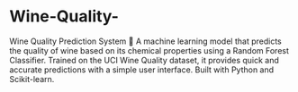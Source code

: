 # Wine-Quality-
Wine Quality Prediction System 🍷 A machine learning model that predicts the quality of wine based on its chemical properties using a Random Forest Classifier. Trained on the UCI Wine Quality dataset, it provides quick and accurate predictions with a simple user interface. Built with Python and Scikit-learn.
